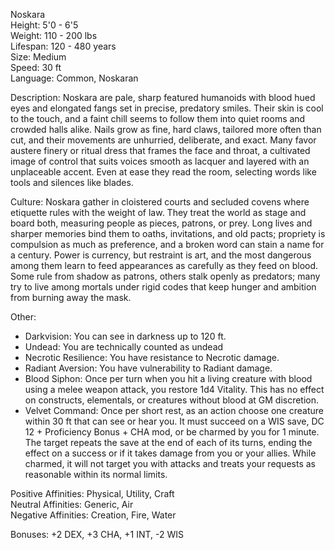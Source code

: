 Noskara  
Height: 5'0 - 6'5  
Weight: 110 - 200 lbs  
Lifespan: 120 - 480 years  
Size: Medium  
Speed: 30 ft  
Language: Common, Noskaran

Description: Noskara are pale, sharp featured humanoids with blood hued eyes and elongated fangs set in precise, predatory smiles. Their skin is cool to the touch, and a faint chill seems to follow them into quiet rooms and crowded halls alike. Nails grow as fine, hard claws, tailored more often than cut, and their movements are unhurried, deliberate, and exact. Many favor austere finery or ritual dress that frames the face and throat, a cultivated image of control that suits voices smooth as lacquer and layered with an unplaceable accent. Even at ease they read the room, selecting words like tools and silences like blades.

Culture: Noskara gather in cloistered courts and secluded covens where etiquette rules with the weight of law. They treat the world as stage and board both, measuring people as pieces, patrons, or prey. Long lives and sharper memories bind them to oaths, invitations, and old pacts; propriety is compulsion as much as preference, and a broken word can stain a name for a century. Power is currency, but restraint is art, and the most dangerous among them learn to feed appearances as carefully as they feed on blood. Some rule from shadow as patrons, others stalk openly as predators; many try to live among mortals under rigid codes that keep hunger and ambition from burning away the mask.

Other:
- Darkvision: You can see in darkness up to 120 ft.
- Undead: You are technically counted as undead
- Necrotic Resilience: You have resistance to Necrotic damage.
- Radiant Aversion: You have vulnerability to Radiant damage.
- Blood Siphon: Once per turn when you hit a living creature with blood using a melee weapon attack, you restore 1d4 Vitality. This has no effect on constructs, elementals, or creatures without blood at GM discretion.
- Velvet Command: Once per short rest, as an action choose one creature within 30 ft that can see or hear you. It must succeed on a WIS save, DC 12 + Proficiency Bonus + CHA mod, or be charmed by you for 1 minute. The target repeats the save at the end of each of its turns, ending the effect on a success or if it takes damage from you or your allies. While charmed, it will not target you with attacks and treats your requests as reasonable within its normal limits.

Positive Affinities: Physical, Utility, Craft  
Neutral Affinities: Generic, Air  
Negative Affinities: Creation, Fire, Water  

Bonuses: +2 DEX, +3 CHA, +1 INT, -2 WIS